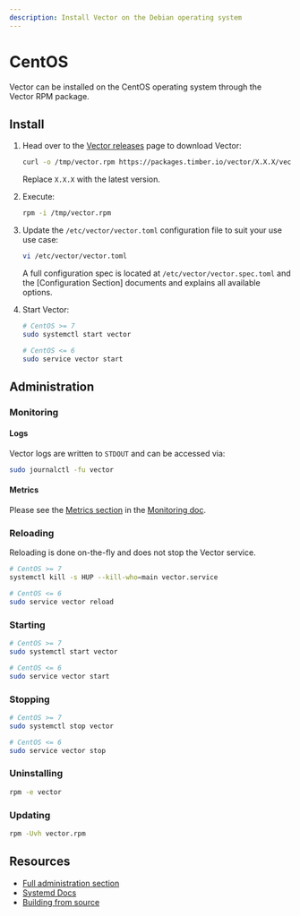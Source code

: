 ```yaml
---
description: Install Vector on the Debian operating system
---
```


# CentOS

Vector can be installed on the CentOS operating system through the \
Vector RPM package.

## Install

1. Head over to the [Vector releases][releases] page to download Vector:


   ```bash
   curl -o /tmp/vector.rpm https://packages.timber.io/vector/X.X.X/vector-vX.X.X-x86_64.rpm
   ```

   Replace `X.X.X` with the latest version.

2. Execute:

   
   ```bash
   rpm -i /tmp/vector.rpm
   ```

3. Update the `/etc/vector/vector.toml` configuration file to suit your use use case:


   ```bash
   vi /etc/vector/vector.toml
   ```

   A full configuration spec is located at `/etc/vector/vector.spec.toml` and the [Configuration Section] documents and explains all available options.

4. Start Vector:

   ```bash
   # CentOS >= 7
   sudo systemctl start vector

   # CentOS <= 6
   sudo service vector start
   ```

## Administration

### Monitoring

#### Logs

Vector logs are written to `STDOUT` and can be accessed via:

```bash
sudo journalctl -fu vector
```

#### Metrics

Please see the [Metrics section][metrics] in the [Monitoring doc][monitoring].

### Reloading

Reloading is done on-the-fly and does not stop the Vector service.

```bash
# CentOS >= 7
systemctl kill -s HUP --kill-who=main vector.service

# CentOS <= 6
sudo service vector reload
```

### Starting

```bash
# CentOS >= 7
sudo systemctl start vector

# CentOS <= 6
sudo service vector start
```

### Stopping

```bash
# CentOS >= 7
sudo systemctl stop vector

# CentOS <= 6
sudo service vector stop
```

### Uninstalling

```bash
rpm -e vector
```

### Updating

```bash
rpm -Uvh vector.rpm
```

## Resources

* [Full administration section][administration]
* [Systemd Docs][systemd]
* [Building from source][build_from_source]


[administration]: /usage/administration/README.md
[build_from_source]: ../build-from-source.md
[metrics]: /usage/administration/monitoring.md#metrics
[monitoring]: /usage/administration/monitoring.md
[releases]: https://github.com/timberio/vector/releases
[systemd]: https://wiki.debian.org/systemd